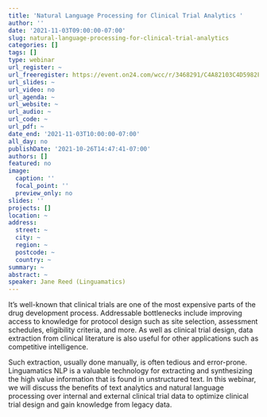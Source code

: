 ```yaml
---
title: 'Natural Language Processing for Clinical Trial Analytics '
author: ''
date: '2021-11-03T09:00:00-07:00'
slug: natural-language-processing-for-clinical-trial-analytics
categories: []
tags: []
type: webinar
url_register: ~
url_freeregister: https://event.on24.com/wcc/r/3468291/C4A82103C4D5982F65774F5BB85033B0?utm_campaign=2021_clinicaltrialsNLP_GBU_RWS_MN&utm_medium=email&utm_source=Eloqua
url_slides: ~
url_video: no
url_agenda: ~
url_website: ~
url_audio: ~
url_code: ~
url_pdf: ~
date_end: '2021-11-03T10:00:00-07:00'
all_day: no
publishDate: '2021-10-26T14:47:41-07:00'
authors: []
featured: no
image:
  caption: ''
  focal_point: ''
  preview_only: no
slides: ''
projects: []
location: ~
address:
  street: ~
  city: ~
  region: ~
  postcode: ~
  country: ~
summary: ~
abstract: ~
speaker: Jane Reed (Linguamatics)
---
```

<!--more-->
It’s well-known that clinical trials are one of the most expensive parts of the drug development process. Addressable bottlenecks include improving access to knowledge for protocol design such as site selection, assessment schedules, eligibility criteria, and more. As well as clinical trial design, data extraction from clinical literature is also useful for other applications such as competitive intelligence.  

Such extraction, usually done manually, is often tedious and error-prone. Linguamatics NLP is a valuable technology for extracting and synthesizing the high value information that is found in unstructured text. In this webinar, we will discuss the benefits of text analytics and natural language processing over internal and external clinical trial data to optimize clinical trial design and gain knowledge from legacy data.